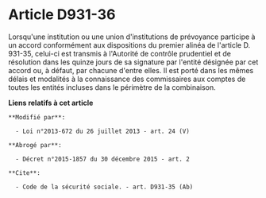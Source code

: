 # Article D931-36

Lorsqu'une institution ou une union d'institutions de prévoyance participe à un accord conformément aux dispositions du
premier alinéa de l'article D. 931-35, celui-ci est transmis à l'Autorité de contrôle prudentiel et de résolution dans les
quinze jours de sa signature par l'entité désignée par cet accord ou, à défaut, par chacune d'entre elles. Il est porté dans
les mêmes délais et modalités à la connaissance des commissaires aux comptes de toutes les entités incluses dans le périmètre
de la combinaison.

**Liens relatifs à cet article**

	**Modifié par**:

	  - Loi n°2013-672 du 26 juillet 2013 - art. 24 (V)

	**Abrogé par**:

	  - Décret n°2015-1857 du 30 décembre 2015 - art. 2

	**Cite**:

	  - Code de la sécurité sociale. - art. D931-35 (Ab)
